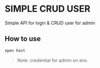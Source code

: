 
# SIMPLE CRUD USER

Simple API for login & CRUD user for admin

## How to use
```sh
open host
```
> Note: credential for admin on env.

